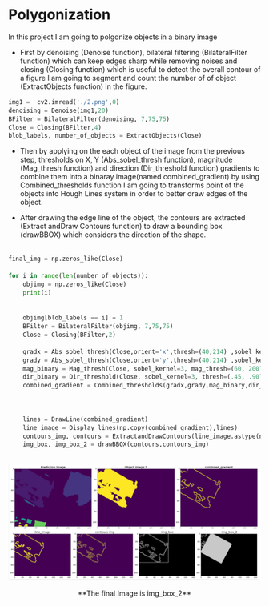 # Polygonization
 
In this project I am going to polgonize objects in a binary image 

* First by denoising (Denoise function), bilateral filtering (BilateralFilter function) which can keep edges sharp while removing noises and closing (Closing function) which is useful to detect the overall contour of a figure I am going to segment and count the number of of object (ExtractObjects function) in the figure. 
~~~python
img1 =  cv2.imread('./2.png',0)
denoising = Denoise(img1,20)
BFilter = BilateralFilter(denoising, 7,75,75)
Close = Closing(BFilter,4)
blob_labels, number_of_objects = ExtractObjects(Close)
~~~
* Then by applying on the each object of the image from the previous step, thresholds on X, Y (Abs_sobel_thresh function), magnitude (Mag_thresh function) and direction (Dir_threshold function) gradients to combine them into a binaray image(named combined_gradient) by using Combined_thresholds function I am going to transforms point of the objects into Hough Lines system in order to better draw edges of the object.

* After drawing the edge line of the object, the contours are extracted (Extract andDraw Contours function) to draw a bounding box (drawBBOX) which considers the direction of the shape.

~~~python

final_img = np.zeros_like(Close)

for i in range(len(number_of_objects)):
    objimg = np.zeros_like(Close)
    print(i)
    

    objimg[blob_labels == i] = 1
    BFilter = BilateralFilter(objimg, 7,75,75)
    Close = Closing(BFilter,2)

    gradx = Abs_sobel_thresh(Close,orient='x',thresh=(40,214) ,sobel_kernel=25)
    grady = Abs_sobel_thresh(Close,orient='y',thresh=(40,214) ,sobel_kernel=25)
    mag_binary = Mag_thresh(Close, sobel_kernel=3, mag_thresh=(60, 200))
    dir_binary = Dir_threshold(Close, sobel_kernel=3, thresh=(.45, .90))
    combined_gradient = Combined_thresholds(gradx,grady,mag_binary,dir_binary)
    
    
    
    lines = DrawLine(combined_gradient)
    line_image = Display_lines(np.copy(combined_gradient),lines)
    contours_img, contours = ExtractandDrawContours(line_image.astype(np.uint8))
    img_box, img_box_2 = drawBBOX(contours,contours_img)
    
~~~

 <p align="center">
<img src="./images/3.png" />
<p align="center">
**The final Image is img_box_2**
